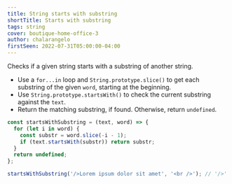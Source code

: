```yaml
---
title: String starts with substring
shortTitle: Starts with substring
tags: string
cover: boutique-home-office-3
author: chalarangelo
firstSeen: 2022-07-31T05:00:00-04:00
---
```


Checks if a given string starts with a substring of another string.

- Use a `for...in` loop and `String.prototype.slice()` to get each substring of the given `word`, starting at the beginning.
- Use `String.prototype.startsWith()` to check the current substring against the `text`.
- Return the matching substring, if found. Otherwise, return `undefined`.

```js
const startsWithSubstring = (text, word) => {
  for (let i in word) {
    const substr = word.slice(-i - 1);
    if (text.startsWith(substr)) return substr;
  }
  return undefined;
};
```

```js
startsWithSubstring('/>Lorem ipsum dolor sit amet', '<br />'); // '/>'
```
